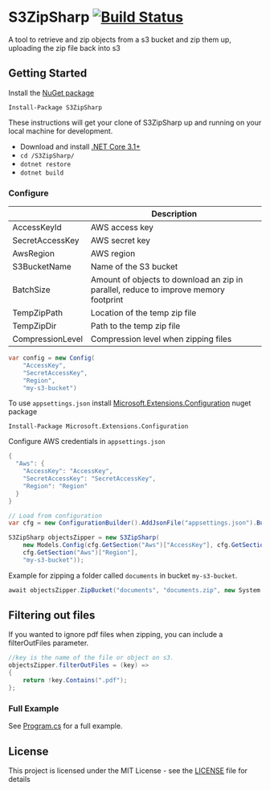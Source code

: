 # S3ZipSharp [![Build Status](https://travis-ci.org/SeanoNET/S3ZipSharp.svg?branch=master)](https://travis-ci.org/SeanoNET/S3ZipSharp)
A tool to retrieve and zip objects from a s3 bucket and zip them up, uploading the zip file back into s3

## Getting Started

Install the [NuGet package](https://www.nuget.org/packages/S3ZipSharp/)

`Install-Package S3ZipSharp`

These instructions will get your clone of S3ZipSharp up and running on your local machine for development.

- Download and install [.NET Core 3.1+](https://dotnet.microsoft.com/download) 
- `cd /S3ZipSharp/`
- `dotnet restore`
- `dotnet build`

### Configure 

| | Description|
|---|---|
| AccessKeyId | AWS access key |
| SecretAccessKey | AWS secret key |
| AwsRegion | AWS region |
| S3BucketName | Name of the S3 bucket |
| BatchSize | Amount of objects to download an zip in parallel, reduce to improve memory footprint |
| TempZipPath | Location of the temp zip file |
| TempZipDir | Path to the temp zip file |
| CompressionLevel | Compression level when zipping files |

```csharp
var config = new Config(
    "AccessKey", 
    "SecretAccessKey", 
    "Region", 
    "my-s3-bucket")
```

To use `appsettings.json` install [Microsoft.Extensions.Configuration](https://www.nuget.org/packages/Microsoft.Extensions.Configuration/) nuget package 

```
Install-Package Microsoft.Extensions.Configuration 
```

Configure AWS credentials in `appsettings.json`

```csharp
{
  "Aws": {
    "AccessKey": "AccessKey",
    "SecretAccessKey": "SecretAccessKey",
    "Region": "Region"
  }
}
```

```csharp
// Load from configuration
var cfg = new ConfigurationBuilder().AddJsonFile("appsettings.json").Build();

S3ZipSharp objectsZipper = new S3ZipSharp(
    new Models.Config(cfg.GetSection("Aws")["AccessKey"], cfg.GetSection("Aws")["SecretAccessKey"], 
    cfg.GetSection("Aws")["Region"], 
    "my-s3-bucket"));
```

Example for zipping a folder called `documents` in bucket `my-s3-bucket`.

```csharp
await objectsZipper.ZipBucket("documents", "documents.zip", new System.Threading.CancellationToken());
```

## Filtering out files

If you wanted to ignore pdf files when zipping, you can include a filterOutFiles parameter.

```csharp
//key is the name of the file or object on s3.
objectsZipper.filterOutFiles = (key) =>
{
    return !key.Contains(".pdf");
};
```

### Full Example

See [Program.cs](S3ZipSharp.Example/Program.cs) for a full example.

## License

This project is licensed under the MIT License - see the [LICENSE](LICENSE) file for details